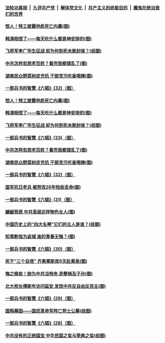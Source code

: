####  [法轮功真相](../../../../basic/blob/master/README.md?t=05270831) &nbsp;|&nbsp; [九评共产党](../../../../9ping.md/blob/master/README.md?t=05270831) &nbsp;|&nbsp; [解体党文化](../../../../jtdwh.md/blob/master/README.md?t=05270831)  &nbsp;|&nbsp; [共产主义的终极目的](../../../../gczydzjmd.md/blob/master/README.md?t=05270831) &nbsp;|&nbsp; [魔鬼在统治我们的世界](../../../../mgztzwmdsj.md/blob/master/README.md?t=05270831) 

#### [惊人！特工披露林彪死亡内幕(图)](../pages/p6/930966.md?t=05270831) 

#### [韩滉相信了——每天吃什么都是神安排的(图)](../pages/p6/934204.md?t=05270831) 

#### [飞将军李广毕生征战 却为何到死未能封侯？(组图)](../pages/p6/934471.md?t=05270831) 

#### [中共怎样忽悠老百姓？看完我都错乱了(图)](../pages/p6/934017.md?t=05270831) 

#### [湖南民众野菜树皮充饥 干部贪污吃香喝辣(图)](../pages/p6/933955.md?t=05270831) 

#### [一部兵书的智慧《六韬》(32)（图）](../pages/p6/931101.md?t=05270831) 

#### [惊人！特工披露林彪死亡内幕(图)](../pages/p6/930966.md?t=05270831) 

#### [韩滉相信了——每天吃什么都是神安排的(图)](../pages/p6/934204.md?t=05270831) 

#### [飞将军李广毕生征战 却为何到死未能封侯？(组图)](../pages/p6/934471.md?t=05270831) 

#### [一部兵书的智慧《六韬》(33)（图）](../pages/p6/931102.md?t=05270831) 

#### [中共怎样忽悠老百姓？看完我都错乱了(图)](../pages/p6/934017.md?t=05270831) 

#### [湖南民众野菜树皮充饥 干部贪污吃香喝辣(图)](../pages/p6/933955.md?t=05270831) 

#### [一部兵书的智慧《六韬》(32)（图）](../pages/p6/931101.md?t=05270831) 

#### [国军抗日老兵 被劳改26年险些丢命(图)](../pages/p6/933660.md?t=05270831) 

#### [一部兵书的智慧《六韬》(31)（图）](../pages/p6/931053.md?t=05270831) 

#### [龌龊邪恶 中共高层这样物色女人(图)](../pages/p6/934243.md?t=05270831) 

#### [中国历史上的“四大名琴”它们的主人是谁？(组图)](../pages/p6/934060.md?t=05270831) 

#### [知青断指为返城 谁的青春无悔？(图)](../pages/p6/933559.md?t=05270831) 

#### [一部兵书的智慧《六韬》(30)（图）](../pages/p6/931052.md?t=05270831) 

#### [死于“三个自信” 齐奥塞斯库9天赴黄泉(图)](../pages/p6/933925.md?t=05270831) 

#### [悔之晚矣！她为中共当特务 造孽祸及子孙(图)](../pages/p6/932507.md?t=05270831) 

#### [北大校长傅斯年访问延安 发现中共反自由反民主(图)](../pages/p6/933463.md?t=05270831) 

#### [一部兵书的智慧《六韬》(29)（图）](../pages/p6/931051.md?t=05270831) 

#### [国殇墓园——国民革命军阵亡将士公墓(组图)](../pages/p6/933468.md?t=05270831) 

#### [一部兵书的智慧《六韬》(28)（图）](../pages/p6/931050.md?t=05270831) 

#### [中共没有的正统国宝 中华民国之玺与荣典之玺(组图)](../pages/p6/933844.md?t=05270831) 

